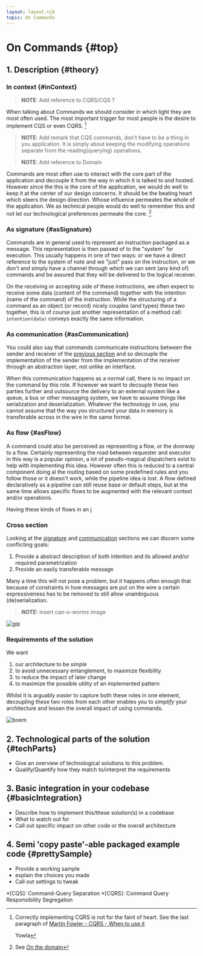 ```yaml
---
layout: layout.njk
topic: On Commands
---
```

# On Commands {#top}

## 1. Description {#theory}

### In context {#inContext}

> **NOTE**:  Add reference to CQRS/CQS ?

When talking about Commands we should consider in which light they are most often used.
The most important trigger for most people is the desire to implement CQS or even CQRS. [^cqrsNotEasy]

> **NOTE**: Add remark that CQS commands, don't have to be a thing in you application. It is simply about keeping the modifying operations separate from the reading(querying) operations.

> **NOTE**:  Add reference to Domain

Commands are most often use to interact with the core part of the application and decouple it from the way in which it is talked to and hosted.
However since the this is the core of the application, we would do well to keep it at the center of our design concerns.
It should be the beating heart which steers the design direction.
Whose influence permeates the whole of the application.
We as technical people would do well to remember this and not let our technological preferences permeate the core. [^domain]

<!-- * [x] Describe the problem -->

### As signature {#asSignature}

Commands are in general used to represent an instruction packaged as a message. This representation is then passed of to the "system" for execution. This usually happens in one of two ways: or we have a direct reference to the system of note and we "just" pass on the instruction, or we don't and simply have a channel through which we can sent (any kind of) commands and be assured that they will be delivered to the logical receiver.

On the receiving or accepting side of these instructions, we often expect to receive some data (content of the command) together with the intention (name of the command) of the instruction. While the structuring of a command as an object (or record) nicely couples (and types) these two together, this is of course just another representation of a method call: `intention(data)` conveys exactly the same information.

<!-- So now we have shown that you can understand command definitions as method signatures we can look at another look at commands. -->

### As communication {#asCommunication}

You could also say that commands communicate instructions between the sender and receiver of the [previous section](#asSignature) and so decouple the implementation of the sender from the implementation of the receiver through an abstraction layer, not unlike an interface.

When this communication happens as a normal call, there is no impact on the command by this role. If however we want to decouple these two parties further and outsource the delivery to an external system like a queue, a bus or other messaging system, we have to assume things like serialization and deserialization. Whatever the technology in use, you cannot assume that the way you structured your data in memory is transferable across in the wire in the same format.

### As flow {#asFlow}

A command could also be perceived as representing a flow, or the doorway to a flow.
Certainly representing the road between requester and executor in this way is a popular opinion, a lot of pseudo-magical dispatchers exist to help with implementing this idea.
However often this is reduced to a central component doing al the routing based on some predefined rules and you follow those or it doesn't work, while the pipeline idea is lost.
A flow defined declaratively as a pipeline can still reuse base or default steps, but at the same time allows specific flows to be augmented with the relevant context and/or operations.

Having these kinds of flows in an j

<!-- * [x] Explain why this is a problem; motivate a best practice -->

### Cross section

Looking at the [signature](#asSignature) and [communication](#asCommunication) sections we can discern some conflicting goals:

1. Provide a abstract description of both intention and its allowed and/or required parametrization
2. Provide an easily transferable message

Many a time this will not pose a problem, but it happens often enough that because of constraints in how messages are put on the wire a certain expressiveness has to be removed to still allow unambiguous (de)serialization.

> **_NOTE_:** insert can-o-worms image

![gip](https://www.planetnatural.com/wp-content/uploads/2013/03/can-o-worms.jpg "image")

<!-- * [ ] Sum up the (theoretical) requirements of a solution -->

### Requirements of the solution

We want

1. our architecture to be _simple_
2. to avoid unnecessary entanglement, to maximize flexibility
3. to reduce the impact of later change
4. to maximize the possible utility of an implemented pattern

Whilst it is arguably _easier_ to capture both these roles in one element, decoupling these two roles from each other enables you to _simplify_ your architecture and lessen the overall impact of using commands.

![boem](https://media.giphy.com/media/XUFPGrX5Zis6Y/giphy.gif "kaboem")

## 2. Technological parts of the solution {#techParts}

* Give an overview of technological solutions to this problem.
* Qualify/Quantify how they match to/interpret the requirements

## 3. Basic integration in your codebase {#basicIntegration}

* Describe how to implement this/these solution(s) in a codebase
* What to watch out for
* Call out specific impact on other code or the overall architecture

## 4. Semi 'copy paste'-able packaged example code {#prettySample}

* Provide a working sample
* explain the choices you made
* Call out settings to tweak

*[CQS]: Command-Query Separation
*[CQRS]: Command Query Responsibility Segregation

[^cqrsNotEasy]: Correctly implementing CQRS is not for the faint of heart. See the last paragraph of [Martin Fowler - CQRS - When to use it](https://martinfowler.com/bliki/CQRS.html#WhenToUseIt)

    Yowla

[^domain]: See [On the domain](/topics/onTheDomain)
